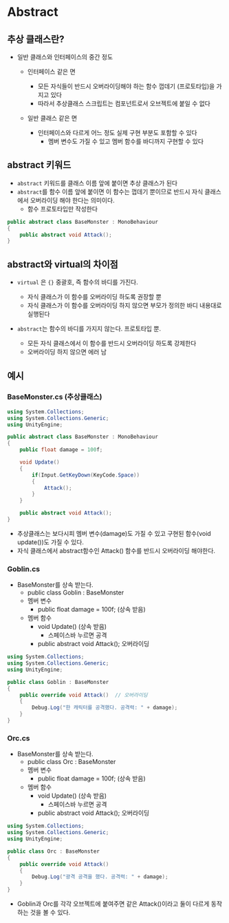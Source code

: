 # Abstract

## 추상 클래스란?
- 일반 클래스와 인터페이스의 중간 정도
  - 인터페이스 같은 면
    - 모든 자식들이 반드시 오버라이딩해야 하는 함수 껍데기 (프로토타입)을 가지고 있다
    - 따라서 추상클래스 스크립트는 컴포넌트로서 오브젝트에 붙일 수 없다
  
  - 일반 클래스 같은 면
    - 인터페이스와 다르게 어느 정도 실제 구현 부분도 포함할 수 있다
      - 멤버 변수도 가질 수 있고 멤버 함수를 바디까지 구현할 수 있다

## abstract 키워드
- `abstract` 키워드를 클래스 이름 앞에 붙이면 추상 클래스가 된다
- `abstract`를 함수 이름 앞에 붙이면 이 함수는 껍데기 뿐이므로 반드시 자식 클래스에서 오버라이딩 해야 한다는 의미이다.
  - 함수 프로토타입만 작성한다

```C#
public abstract class BaseMonster : MonoBehaviour
{
    public abstract void Attack();
}
```

## abstract와 virtual의 차이점
- `virtual` 은 `{}` 중괄호, 즉 함수의 바디를 가진다.
  - 자식 클래스가 이 함수를 오버라이딩 하도록 권장할 뿐
  - 자식 클래스가 이 함수를 오버라이딩 하지 않으면 부모가 정의한 바디 내용대로 실행된다

- `abstract`는 함수의 바디를 가지지 않는다. 프로토타입 뿐.
  - 모든 자식 클래스에서 이 함수를 반드시 오버라이딩 하도록 강제한다
  - 오버라이딩 하지 않으면 에러 남

## 예시

### BaseMonster.cs (추상클래스)

```C#
using System.Collections;
using System.Collections.Generic;
using UnityEngine;

public abstract class BaseMonster : MonoBehaviour
{
    public float damage = 100f;

    void Update()
    {
        if(Input.GetKeyDown(KeyCode.Space))
        {
            Attack();
        }
    }

    public abstract void Attack();
}
```

- 추상클래스는 보다시피 멤버 변수(damage)도 가질 수 있고 구현된 함수(void update())도 가질 수 있다.
- 자식 클래스에서 abstract함수인 Attack() 함수를 반드시 오버라이딩 해야한다.

### Goblin.cs

- BaseMonster를 상속 받는다.
  - public class Goblin : BaseMonster
  - 멤버 변수
    - public float damage = 100f; (상속 받음)
  - 멤버 함수
    - void Update() (상속 받음)
      - 스페이스바 누르면 공격
    - public abstract void Attack(); 오버라이딩

```C#
using System.Collections;
using System.Collections.Generic;
using UnityEngine;

public class Goblin : BaseMonster
{
    public override void Attack()  // 오버라이딩
    {
        Debug.Log("한 캐릭터를 공격했다. 공격력: " + damage);
    }
}
```

### Orc.cs

- BaseMonster를 상속 받는다.
  - public class Orc : BaseMonster
  - 멤버 변수
    - public float damage = 100f; (상속 받음)
  - 멤버 함수
    - void Update() (상속 받음)
      - 스페이스바 누르면 공격
    - public abstract void Attack(); 오버라이딩

```C#
using System.Collections;
using System.Collections.Generic;
using UnityEngine;

public class Orc : BaseMonster
{
    public override void Attack()
    {
        Debug.Log("광격 공격을 했다. 공격력: " + damage);
    }
}
```

- Goblin과 Orc를 각각 오브젝트에 붙여주면 같은 Attack()이라고 둘이 다르게 동작하는 것을 볼 수 있다.